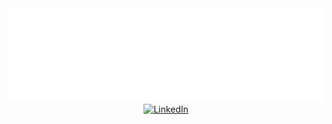 <div id="header" align="center">
  <img src="https://github.com/prathameshdk02/prathameshdk02/blob/main/readme-header.svg">
</div>
<div class="badges" align="center">
  <a href="https://www.linkedin.com/in/prathamesh-kadve-9948ba232/">
    <img alt="LinkedIn" src="https://img.shields.io/badge/LinkedIn-%230073b0?style=flat&logo=linkedin&logoColor=white" height="30px">
  </a>
</div>
